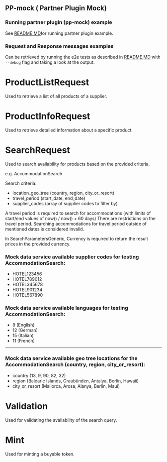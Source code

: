 ## PP-mock ( Partner Plugin Mock)

### Running partner plugin (pp-mock) example

See [README.MD](../../README.MD)for running partner plugin example.

### Request and Response messages examples

Can be retrieved by running the e2e tests as described in [README.MD](../../tests/e2e/README.MD) with `--debug` flag and taking a look at the output.

# ProductListRequest

Used to retrieve a list of all products of a supplier.

# ProductInfoRequest

Used to retrieve detailed information about a specific product.

# SearchRequest

Used to search availability for products based on the provided criteria.

e.g. AccommodationSearch

Search criteria:

- location_geo_tree (country, region, city_or_resort)
- travel_period (start_date, end_date)
- supplier_codes (array of supplier codes to filter by)

A travel period is required to search for accommodations (with limits of start/end values of now() / now() + 60 days)
There are restrictions on the travel period. Searching accommodations for travel period outside of mentioned dates is considered invalid.

In SearchParametersGeneric, Currency is required to return the result prices in the provided currency.

### Mock data service available supplier codes for testing AccommodationSearch:

- HOTEL123456
- HOTEL789012
- HOTEL345678
- HOTEL901234
- HOTEL567890

### Mock data service available languages for testing AccommodationSearch:

- 9 (English)
- 12 (German)
- 15 (Italian)
- 11 (French)

---

### Mock data service available geo tree locations for the AccommodationSearch (country, region, city_or_resort):

- country (13, 9, 90, 82, 32)
- region (Balearic Islands, Graubünden, Antalya, Berlin, Hawaii)
- city_or_resort (Mallorca, Arosa, Alanya, Berlin, Maui)

# Validation

Used for validating the availability of the search query.

# Mint

Used for minting a buyable token.
